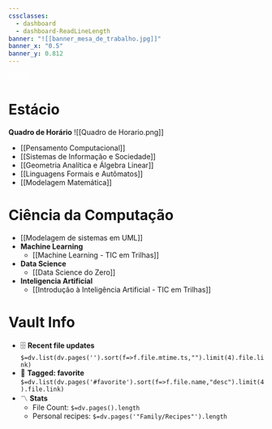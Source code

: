 ```yaml
---
cssclasses:
  - dashboard
  - dashboard-ReadLineLength
banner: "![[banner_mesa_de_trabalho.jpg]]"
banner_x: "0.5"
banner_y: 0.812
---
```

<div class="title" style="color:white; text-decoration: underline ">HOME</div>

# Estácio
**Quadro de Horário**
![[Quadro de Horario.png]]
- [[Pensamento Computacional]]
- [[Sistemas de Informação e Sociedade]]
- [[Geometria Analítica e Álgebra Linear]]
- [[Linguagens Formais e Autômatos]]
- [[Modelagem Matemática]]
# Ciência da Computação
- [[Modelagem de sistemas em UML]]
- **Machine Learning**
	- [[Machine Learning - TIC em Trilhas]]
- **Data Science**
	- [[Data Science do Zero]]
- **Inteligencia Artificial**
	- [[Introdução à Inteligência Artificial - TIC em Trilhas]]
# Vault Info  
- 🗄️ **Recent file updates**  
 `$=dv.list(dv.pages('').sort(f=>f.file.mtime.ts,"").limit(4).file.link)`  
- 🔖 **Tagged:  favorite**   
 `$=dv.list(dv.pages('#favorite').sort(f=>f.file.name,"desc").limit(4).file.link)`  
- 〽️ **Stats**  
	-  File Count: `$=dv.pages().length`  
	-  Personal recipes: `$=dv.pages('"Family/Recipes"').length`
